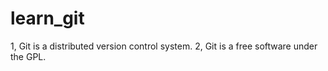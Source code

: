 learn_git
=========

1, Git is a distributed version control system.
2, Git is a free software under the GPL.